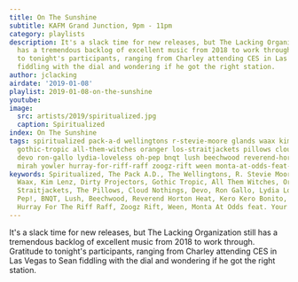```yaml
---
title: On The Sunshine
subtitle: KAFM Grand Junction, 9pm - 11pm
category: playlists
description: It's a slack time for new releases, but The Lacking Organization still
  has a tremendous backlog of excellent music from 2018 to work through. Gratitude
  to tonight's participants, ranging from Charley attending CES in Las Vegas to Sean
  fiddling with the dial and wondering if he got the right station.
author: jclacking
airdate: '2019-01-08'
playlist: 2019-01-08-on-the-sunshine
youtube: 
image:
  src: artists/2019/spiritualized.jpg
  caption: Spiritualized
index: On The Sunshine
tags: spiritualized pack-a-d wellingtons r-stevie-moore glands waax kim-lenz dirty-projectors
  gothic-tropic all-them-witches oranger los-straitjackets pillows cloud-nothings
  devo ron-gallo lydia-loveless oh-pep bnqt lush beechwood reverend-horton-heat kero-kero-bonito
  mirah yowler hurray-for-riff-raff zoogz-rift ween monta-at-odds-feat-your-friend
keywords: Spiritualized, The Pack A.D., The Wellingtons, R. Stevie Moore, The Glands,
  Waax, Kim Lenz, Dirty Projectors, Gothic Tropic, All Them Witches, Oranger, Los
  Straitjackets, The Pillows, Cloud Nothings, Devo, Ron Gallo, Lydia Loveless, Oh
  Pep!, BNQT, Lush, Beechwood, Reverend Horton Heat, Kero Kero Bonito, Mirah, Yowler,
  Hurray For The Riff Raff, Zoogz Rift, Ween, Monta At Odds feat. Your Friend
---
```

It's a slack time for new releases, but The Lacking Organization still has a tremendous backlog of excellent music from 2018 to work through. Gratitude to tonight's participants, ranging from Charley attending CES in Las Vegas to Sean fiddling with the dial and wondering if he got the right station.
